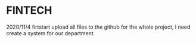 # FINTECH
2020/11/4
firtstart 
upload all files to the github 
for the whole project, I need create a system for our department
